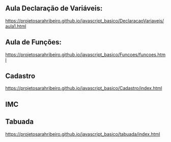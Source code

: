 ## Aula Declaração de Variáveis:
https://projetosarahribeiro.github.io/javascript_basico/DeclaracaoVariaveis/aula1.html
## Aula de Funções:
https://projetosarahribeiro.github.io/javascript_basico/Funcoes/funcoes.html
## Cadastro
https://projetosarahribeiro.github.io/javascript_basico/Cadastro/index.html
## IMC

## Tabuada
https://projetosarahribeiro.github.io/javascript_basico/tabuada/index.html

